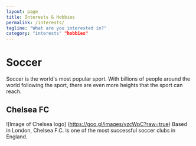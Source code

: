 ```yaml
---
layout: page
title: Interests & Hobbies
permalink: /interests/
tagline: "What are you interested in?"
category: "interests" "hobbies"
---
```

# Soccer
Soccer is the world's most popular sport. With billions of people around the world following the sport, there are even more heights that the sport can reach.
## Chelsea FC 
![Image of Chelsea logo] (https://goo.gl/images/vzcWpC?raw=true)
Based in London, Chelsea F.C. is one of the most successful soccer clubs in England.
